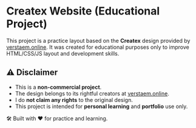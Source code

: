 # Createx Website (Educational Project)

This project is a practice layout based on the **Createx** design provided by
[verstaem.online](https://verstaem.online/projects/createx/). It was created for
educational purposes only to improve HTML/CSS/JS layout and development skills.

## ⚠️ Disclaimer

- This is a **non-commercial project**.
- The design belongs to its rightful creators at
  [verstaem.online](https://verstaem.online/).
- I do **not claim any rights** to the original design.
- This project is intended for **personal learning** and **portfolio** use only.

🛠️ Built with ❤️ for practice and learning.
